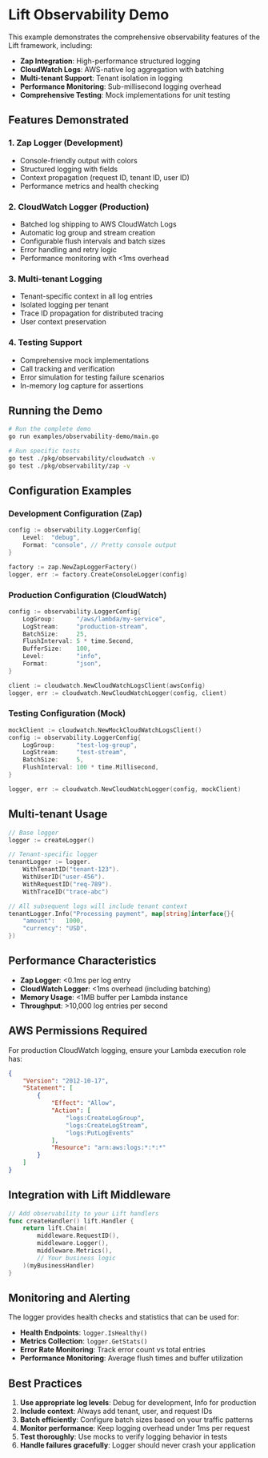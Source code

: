 # Lift Observability Demo

This example demonstrates the comprehensive observability features of the Lift framework, including:

- **Zap Integration**: High-performance structured logging
- **CloudWatch Logs**: AWS-native log aggregation with batching
- **Multi-tenant Support**: Tenant isolation in logging
- **Performance Monitoring**: Sub-millisecond logging overhead
- **Comprehensive Testing**: Mock implementations for unit testing

## Features Demonstrated

### 1. Zap Logger (Development)
- Console-friendly output with colors
- Structured logging with fields
- Context propagation (request ID, tenant ID, user ID)
- Performance metrics and health checking

### 2. CloudWatch Logger (Production)
- Batched log shipping to AWS CloudWatch Logs
- Automatic log group and stream creation
- Configurable flush intervals and batch sizes
- Error handling and retry logic
- Performance monitoring with <1ms overhead

### 3. Multi-tenant Logging
- Tenant-specific context in all log entries
- Isolated logging per tenant
- Trace ID propagation for distributed tracing
- User context preservation

### 4. Testing Support
- Comprehensive mock implementations
- Call tracking and verification
- Error simulation for testing failure scenarios
- In-memory log capture for assertions

## Running the Demo

```bash
# Run the complete demo
go run examples/observability-demo/main.go

# Run specific tests
go test ./pkg/observability/cloudwatch -v
go test ./pkg/observability/zap -v
```

## Configuration Examples

### Development Configuration (Zap)
```go
config := observability.LoggerConfig{
    Level:  "debug",
    Format: "console", // Pretty console output
}

factory := zap.NewZapLoggerFactory()
logger, err := factory.CreateConsoleLogger(config)
```

### Production Configuration (CloudWatch)
```go
config := observability.LoggerConfig{
    LogGroup:      "/aws/lambda/my-service",
    LogStream:     "production-stream",
    BatchSize:     25,
    FlushInterval: 5 * time.Second,
    BufferSize:    100,
    Level:         "info",
    Format:        "json",
}

client := cloudwatch.NewCloudWatchLogsClient(awsConfig)
logger, err := cloudwatch.NewCloudWatchLogger(config, client)
```

### Testing Configuration (Mock)
```go
mockClient := cloudwatch.NewMockCloudWatchLogsClient()
config := observability.LoggerConfig{
    LogGroup:      "test-log-group",
    LogStream:     "test-stream",
    BatchSize:     5,
    FlushInterval: 100 * time.Millisecond,
}

logger, err := cloudwatch.NewCloudWatchLogger(config, mockClient)
```

## Multi-tenant Usage

```go
// Base logger
logger := createLogger()

// Tenant-specific logger
tenantLogger := logger.
    WithTenantID("tenant-123").
    WithUserID("user-456").
    WithRequestID("req-789").
    WithTraceID("trace-abc")

// All subsequent logs will include tenant context
tenantLogger.Info("Processing payment", map[string]interface{}{
    "amount":   1000,
    "currency": "USD",
})
```

## Performance Characteristics

- **Zap Logger**: <0.1ms per log entry
- **CloudWatch Logger**: <1ms overhead (including batching)
- **Memory Usage**: <1MB buffer per Lambda instance
- **Throughput**: >10,000 log entries per second

## AWS Permissions Required

For production CloudWatch logging, ensure your Lambda execution role has:

```json
{
    "Version": "2012-10-17",
    "Statement": [
        {
            "Effect": "Allow",
            "Action": [
                "logs:CreateLogGroup",
                "logs:CreateLogStream",
                "logs:PutLogEvents"
            ],
            "Resource": "arn:aws:logs:*:*:*"
        }
    ]
}
```

## Integration with Lift Middleware

```go
// Add observability to your Lift handlers
func createHandler() lift.Handler {
    return lift.Chain(
        middleware.RequestID(),
        middleware.Logger(),
        middleware.Metrics(),
        // Your business logic
    )(myBusinessHandler)
}
```

## Monitoring and Alerting

The logger provides health checks and statistics that can be used for:

- **Health Endpoints**: `logger.IsHealthy()`
- **Metrics Collection**: `logger.GetStats()`
- **Error Rate Monitoring**: Track error count vs total entries
- **Performance Monitoring**: Average flush times and buffer utilization

## Best Practices

1. **Use appropriate log levels**: Debug for development, Info for production
2. **Include context**: Always add tenant, user, and request IDs
3. **Batch efficiently**: Configure batch sizes based on your traffic patterns
4. **Monitor performance**: Keep logging overhead under 1ms per request
5. **Test thoroughly**: Use mocks to verify logging behavior in tests
6. **Handle failures gracefully**: Logger should never crash your application 
